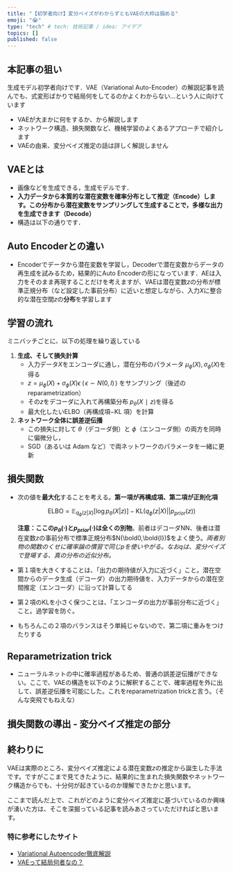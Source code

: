```yaml
---
title: "【初学者向け】変分ベイズがわからずともVAEの大枠は掴める"
emoji: "😭"
type: "tech" # tech: 技術記事 / idea: アイデア
topics: []
published: false
---
```


## 本記事の狙い
生成モデル初学者向けです．VAE（Variational Auto-Encoder）の解説記事を読んでも、式変形ばかりで結局何をしてるのかよくわからない...という人に向けています
- VAEが大まかに何をするか、から解説します
- ネットワーク構造、損失関数など、機械学習のよくあるアプローチで紹介します
- VAEの由来、変分ベイズ推定の話は詳しく解説しません

## VAEとは
- 画像などを生成できる，生成モデルです．
- **入力データから本質的な潜在変数を確率分布として推定（Encode）します。この分布から潜在変数をサンプリングして生成することで，多様な出力を生成できます（Decode）**
- 構造は以下の通りです．

## Auto Encoderとの違い
- Encoderでデータから潜在変数を学習し，Decoderで潜在変数からデータの再生成を試みるため，結果的にAuto Encoderの形になっています．AEは入力をそのまま再現することだけを考えますが、VAEは潜在変数$z$の分布が標準正規分布（など設定した事前分布）に近いと想定しながら、入力$X$に整合的な潜在空間$z$の**分布**を学習します

## 学習の流れ

ミニバッチごとに、以下の処理を繰り返している

1. **生成、そして損失計算**
    - 入力データ$X$をエンコーダに通し，潜在分布のパラメータ $μ_ϕ(X)$, $σ_ϕ(X)$を得る
    - $z=μ_ϕ(X)+σ_ϕ(X)ϵ \; (\,ϵ∼N(0,I)\,)$ をサンプリング（後述のreparametrization）
    - その$z$をデコーダに入れて再構築分布  $p_θ(X∣z)$を得る
    - 最大化したいELBO（再構成項−KL 項）を計算
2. **ネットワーク全体に誤差逆伝播**
    - この損失に対して $θ$（デコーダ側）と $ϕ$（エンコーダ側）の両方を同時に偏微分し，
    - SGD（あるいは Adam など）で両ネットワークのパラメータを一緒に更新

## 損失関数

- 次の値を**最大化**することを考える。**第一項が再構成項、第二項が正則化項**
    
    $$
    \text{ELBO} = \mathbb{E}_{q_\phi (z|X)}[\text{log}\,p_\theta (X|z)] - \text{KL}\bigl( q_\phi (z|X)|| p_{prior}(z) \bigr)
    $$
    
    **注意：ここの$p_\theta (\cdot)$と$p_{prior}(\cdot )$は全くの別物**。前者はデコーダNN、後者は潜在変数$z$の事前分布で標準正規分布$N(\bold0,\bold{I})$をよく使う。*両者別物の関数のくせに確率論の慣習で同じ$p$を使いやがる。なお$q$は、変分ベイズで登場する、真の分布の近似分布。*
    
- 第１項を大きくすることは、「出力の期待値が入力に近づく」こと。潜在空間からのデータ生成（デコーダ）の出力期待値を、入力データからの潜在空間推定（エンコーダ）に沿って計算してる
- 第２項のKLを小さく保つことは、「エンコーダの出力が事前分布に近づく」こと。過学習を防ぐ。
- もちろんこの２項のバランスはそう単純じゃないので、第二項に重みをつけたりする

## Reparametrization trick

- ニューラルネットの中に確率過程があるため、普通の誤差逆伝播ができない。ここで、VAEの構造を以下のように解釈することで、確率過程を外に出して、誤差逆伝播を可能にした。これをreparametrization trickと言う。（そんな突飛でもねえな）

## 損失関数の導出 - 変分ベイズ推定の部分

## 終わりに
VAEは実際のところ、変分ベイズ推定による潜在変数$z$の推定から誕生した手法です。ですがここまで見てきたように、結果的に生まれた損失関数やネットワーク構造からでも、十分何が起きているのか理解できたかと思います。

ここまで読んだ上で、これがどのように変分ベイズ推定に基づいているのか興味が湧いた方は、そこを深掘っている記事を読みあさっていただければと思います。

### 特に参考にしたサイト
- [Variational Autoencoder徹底解説](https://qiita.com/kenmatsu4/items/b029d697e9995d93aa24)
- [VAEって結局何者なの？](https://zenn.dev/asap/articles/6caa9043276424#vae（variational-auto-encoder）)

